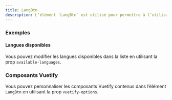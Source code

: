 ```yaml
---
title: LangBtn
description: L’élément `LangBtn` est utilisé pour permettre à l’utilisateur de choisir la langue de l’application.
---
```


<doc-tabs>

<doc-tab-item label="Utilisation">

<doc-usage name="lang-btn"></doc-usage>

### Exemples

#### Langues disponibles

Vous pouvez modifier les langues disponibles dans la liste en utilisant la prop `available-languages`.

<doc-example file="lang-btn/available-languages"></doc-example>

</doc-tab-item>

<doc-tab-item label="API">
<doc-api name="lang-btn"></doc-api>
</doc-tab-item>

<doc-tab-item label="Personnalisation">

### Composants Vuetify

Vous pouvez personnaliser les composants Vuetify contenus dans l’élément `LangBtn` en utilisant la prop `vuetify-options`.

<doc-example file="lang-btn/options"></doc-example>

</doc-tab-item>

</doc-tabs>

<doc-sticky-button icon title="Vue d'ensemble" target="../../demarrer/vue-ensemble"></doc-sticky-button>
